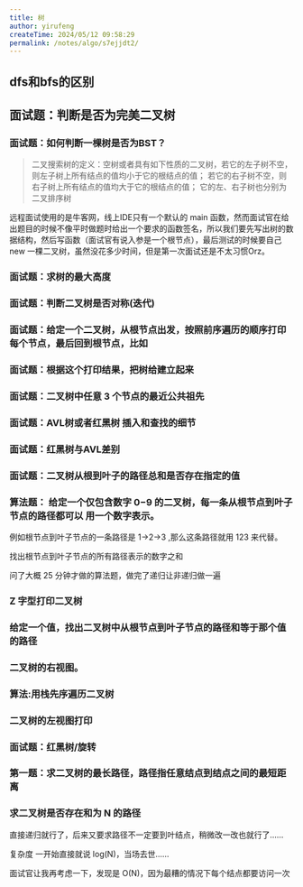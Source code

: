 ```yaml
---
title: 树
author: yirufeng
createTime: 2024/05/12 09:58:29
permalink: /notes/algo/s7ejjdt2/
---
```


## dfs和bfs的区别


## 面试题：判断是否为完美二叉树

### 面试题：如何判断一棵树是否为BST？
> 二叉搜索树的定义：空树或者具有如下性质的二叉树，若它的左子树不空，则左子树上所有结点的值均小于它的根结点的值； 若它的右子树不空，则右子树上所有结点的值均大于它的根结点的值； 它的左、右子树也分别为二叉排序树

远程面试使用的是牛客网，线上IDE只有一个默认的 main 函数，然而面试官在给出题目的时候不像平时做题时给出一个要求的函数签名，所以我们要先写出树的数据结构，然后写函数（面试官有说入参是一个根节点），最后测试的时候要自己 new 一棵二叉树，虽然没花多少时间，但是第一次面试还是不太习惯Orz。

### 面试题：求树的最大高度

### 面试题：判断二叉树是否对称(迭代)

### 面试题：给定一个二叉树，从根节点出发，按照前序遍历的顺序打印每个节点，最后回到根节点，比如
### 面试题：根据这个打印结果，把树给建立起来
### 面试题：二叉树中任意 3 个节点的最近公共祖先
### 面试题：AVL树或者红黑树 插入和查找的细节
### 面试题：红黑树与AVL差别

### 面试题：二叉树从根到叶子的路径总和是否存在指定的值

### 算法题： 给定一个仅包含数字 0−9 的二叉树，每一条从根节点到叶子节点的路径都可以 用一个数字表示。

例如根节点到叶子节点的一条路径是 1→2→3 ,那么这条路径就用 123 来代替。

找出根节点到叶子节点的所有路径表示的数字之和

问了大概 25 分钟才做的算法题，做完了递归让非递归做一遍

### Z 字型打印二叉树

### 给定一个值，找出二叉树中从根节点到叶子节点的路径和等于那个值的路径


### 二叉树的右视图。

### 算法:用栈先序遍历二叉树

### 二叉树的左视图打印

### 面试题：红黑树/旋转

### 第一题：求二叉树的最长路径，路径指任意结点到结点之间的最短距离

### 求二叉树是否存在和为 N 的路径
直接递归就行了，后来又要求路径不一定要到叶结点，稍微改一改也就行了……

复杂度
一开始直接就说 log(N)，当场去世……

面试官让我再考虑一下，发现是 O(N)，因为最糟的情况下每个结点都要访问一次

